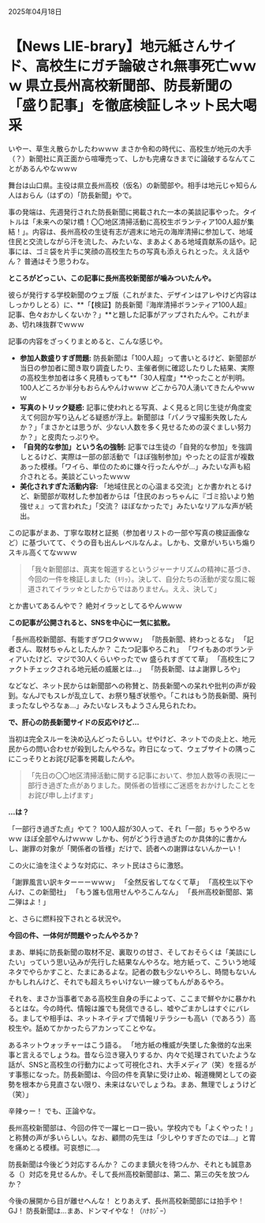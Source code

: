 2025年04月18日

# 【News LIE-brary】地元紙さんサイド、高校生にガチ論破され無事死亡ｗｗｗ 県立長州高校新聞部、防長新聞の「盛り記事」を徹底検証しネット民大喝采

いやー、草生え散らかしたわｗｗｗ まさか令和の時代に、高校生が地元の大手（？）新聞社に真正面から喧嘩売って、しかも完膚なきまでに論破するなんてことがあるんやなｗｗｗ

舞台は山口県。主役は県立長州高校（仮名）の新聞部や。相手は地元じゃ知らん人はおらん（はずの）「防長新聞」やで。

事の発端は、先週発行された防長新聞に掲載された一本の美談記事やった。タイトルは「未来への架け橋！〇〇地区清掃活動に高校生ボランティア100人超が集結！」。内容は、長州高校の生徒有志が週末に地元の海岸清掃に参加して、地域住民と交流しながら汗を流した、みたいな、まあよくある地域貢献系の話や。記事には、ゴミ袋を片手に笑顔の高校生たちの写真も添えられとった。ええ話やん？ 普通はそう思うわな。

**ところがどっこい、この記事に長州高校新聞部が噛みついたんや。**

彼らが発行する学校新聞のウェブ版（これがまた、デザインはアレやけど内容はしっかりしとる）に、**「【検証】防長新聞『海岸清掃ボランティア100人超』記事、色々おかしくないか？」**と題した記事がアップされたんや。これがまあ、切れ味抜群でｗｗｗ

記事の内容をざっくりまとめると、こんな感じや。

*   **参加人数盛りすぎ問題:** 防長新聞は「100人超」って書いとるけど、新聞部が当日の参加者に聞き取り調査したり、主催者側に確認したりした結果、実際の高校生参加者は多く見積もっても**「30人程度」**やったことが判明。100人どころか半分もおらんやんけｗｗｗ どこから70人湧いてきたんやｗｗｗ
*   **写真のトリック疑惑:** 記事に使われとる写真、よく見ると同じ生徒が角度変えて何回か写り込んどる疑惑が浮上。新聞部は「パノラマ撮影失敗したんか？」「まさかとは思うが、少ない人数を多く見せるための涙ぐましい努力か？」と皮肉たっぷりや。
*   **「自発的な参加」という名の強制:** 記事では生徒の「自発的な参加」を強調しとるけど、実際は一部の部活動で「ほぼ強制参加」やったとの証言が複数あった模様。「ワイら、単位のために嫌々行ったんやが…」みたいな声も紹介されとる。美談どこいったｗｗｗ
*   **美化されすぎた活動内容:** 「地域住民との心温まる交流」とか書かれとるけど、新聞部が取材した参加者からは「住民のおっちゃんに『ゴミ拾いより勉強せぇ』って言われた」「交流？ ほぼなかったで」みたいなリアルな声が続出。

この記事がまあ、丁寧な取材と証拠（参加者リストの一部や写真の検証画像など）に基づいてて、ぐうの音も出んレベルなんよ。しかも、文章がいちいち煽りスキル高くてなｗｗｗ

> 「我々新聞部は、真実を報道するというジャーナリズムの精神に基づき、今回の一件を検証しました（ｷﾘｯ）。決して、自分たちの活動が変な風に報道されてイラッ☆としたからではありません。ええ、決して」

とか書いてあるんやで？ 絶対イラッとしてるやんｗｗｗ

**この記事が公開されると、SNSを中心に一気に拡散。**

「長州高校新聞部、有能すぎワロタｗｗｗ」
「防長新聞、終わっとるな」
「記者さん、取材ちゃんとしたんか？ こたつ記事やろこれ」
「ワイもあのボランティアいたけど、マジで30人くらいやったでｗ 盛られすぎてて草」
「高校生にファクトチェックされる地元紙の威厳とは…」
「防長新聞、はよ謝罪しろや」

などなど、ネット民からは新聞部への称賛と、防長新聞への呆れや批判の声が殺到。なんJでもスレが乱立して、お祭り騒ぎ状態や。「これはもう防長新聞、廃刊まったなしやろなぁ…」みたいなレスもようさん見られたわ。

**で、肝心の防長新聞サイドの反応やけど…**

当初は完全スルーを決め込んどったらしい。せやけど、ネットでの炎上と、地元民からの問い合わせが殺到したんやろな。昨日になって、ウェブサイトの隅っこにこっそりとお詫び記事を掲載したんや。

> 「先日の〇〇地区清掃活動に関する記事において、参加人数等の表現に一部行き過ぎた点がありました。関係者の皆様にご迷惑をおかけしたことをお詫び申し上げます」

**…は？**

「一部行き過ぎた点」やて？ 100人超が30人って、それ「一部」ちゃうやろｗｗｗ ほぼ全部やんけｗｗｗ しかも、何がどう行き過ぎたのか具体的に書かんし、謝罪の対象が「関係者の皆様」だけで、読者への謝罪はないんかーい！

この火に油を注ぐような対応に、ネット民はさらに激怒。

「謝罪風言い訳キターーーｗｗｗ」
「全然反省してなくて草」
「高校生以下やんけ、この新聞社」
「もう誰も信用せんやろこんなん」
「長州高校新聞部、第二弾はよ！」

と、さらに燃料投下されとる状況や。

**今回の件、一体何が問題やったんやろか？**

まあ、単純に防長新聞の取材不足、裏取りの甘さ、そしておそらくは「美談にしたい」っていう思い込みが先行した結果なんやろな。地方紙って、こういう地域ネタでやらかすこと、たまにあるよな。記者の数も少ないやろし、時間もないんかもしれんけど、それでも超えちゃいけない一線ってもんがあるやろ。

それを、まさか当事者である高校生自身の手によって、ここまで鮮やかに暴かれるとはな。今の時代、情報は誰でも発信できるし、嘘やごまかしはすぐにバレる。ましてや相手は、ネットネイティブで情報リテラシーも高い（であろう）高校生や。舐めてかかったらアカンってことやな。

あるネットウォッチャーはこう語る。
「地方紙の権威が失墜した象徴的な出来事と言えるでしょうね。昔なら泣き寝入りするか、内々で処理されていたような話が、SNSと高校生の行動力によって可視化され、大手メディア（笑）を揺るがす事態になった。防長新聞は、今回の件を真摯に受け止め、報道機関としての姿勢を根本から見直さない限り、未来はないでしょうね。まあ、無理でしょうけど（笑）」

辛辣ゥー！ でも、正論やな。

長州高校新聞部は、今回の件で一躍ヒーロー扱い。学校内でも「よくやった！」と称賛の声が多いらしい。なお、顧問の先生は「少しやりすぎたのでは…」と胃を痛めとる模様。可哀想に…。

防長新聞は今後どう対応するんか？ このまま鎮火を待つんか、それとも誠意ある（）対応を見せるんか。そして長州高校新聞部は、第二、第三の矢を放つんか？

今後の展開から目が離せへんな！ とりあえず、長州高校新聞部には拍手や！ GJ！ 防長新聞は…まあ、ドンマイやな！（ﾊﾅﾎｼﾞｰ）